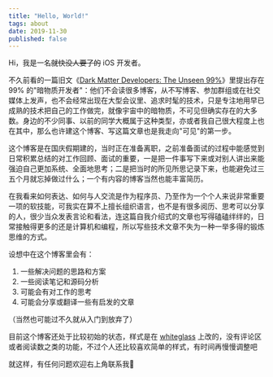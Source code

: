 ```yaml
---
title: "Hello, World!"
tags: about
date: 2019-11-30
published: false
---
```

Hi，我是一名~~就快没人要了的~~ iOS 开发者。

不久前看的一篇旧文《[Dark Matter Developers: The Unseen 99%](https://www.hanselman.com/blog/DarkMatterDevelopersTheUnseen99.aspx)》里提出存在 99% 的"暗物质开发者"：他们不会读很多博客，从不写博客、参加群组或在社交媒体上发声，也不会经常出现在大型会议里、追求时髦的技术，只是专注地用早已成熟的技术把自己的工作做完，就像宇宙中的暗物质，不可见但确实存在的大多数。身边的不少同事、以前的同学大概属于这种类型，亦或者我自己很大程度上也在其中，那么也许建这个博客、写这篇文章也是我走向"可见"的第一步。

这个博客是在国庆假期建的，当时正在准备离职，之前准备面试的过程中能感觉到日常积累总结的对工作回顾、面试的重要，一是把一件事写下来或对别人讲出来能强迫自己更加系统、全面地思考；二是把当时的所见所思记录下来，也能避免过三五个月就忘掉做过什么；一个有内容的博客当然也能丰富简历。

<!--more-->

在我看来如何表达、如何与人交流是作为程序员、乃至作为一个个人来说非常重要一项的软技能，可我实在算不上擅长组织语言，也不是有很多阅历、思考可以分享的人，很少当众发表言论和看法，连这篇自我介绍式的文章也写得磕磕绊绊的，日常接触得更多的还是计算机和编程，所以写些技术文章不失为一种一举多得的锻炼思维的方式。

设想中在这个博客里会有：

1. 一些解决问题的思路和方案
2. 一些阅读笔记和源码分析
3. 可能会有对工作的思考
4. 可能会分享或翻译一些有启发的文章

（当然也可能过不久就从入门到放弃了）

目前这个博客还处于比较初始的状态，样式是在 [whiteglass](https://github.com/yous/whiteglass) 上改的，没有评论区或者阅读数之类的功能，不过个人还比较喜欢简单的样式，有时间再慢慢调整吧

就这样，有任何问题欢迎右上角联系我👋